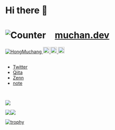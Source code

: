 # Hi there 👋


# ![Counter](https://profile-counter.glitch.me/HongMuchang/count.svg)　<a href='https://muchan.dev' target="_blank">muchan.dev</a>

<div>
  <a href="https://github.com/HongMuchang/HongMuchang/">
    <img src="https://komarev.com/ghpvc/?username=HongMuchang" alt="HongMuchang" />
  </a>
  <a href="https://twitter.com/HongMuchan">
    <img height="20" src="https://img.shields.io/twitter/follow/HongMuchan?label=Twitter&logo=twitter&style=flat" />
  </a>
  <a href="https://github.com/HongMuchang">
    <img height="20" src="https://img.shields.io/github/followers/HongMuchang?label=follow&logo=github&style=flat" />
  </a>
  <a href="http://qiita.com/HongMuchan">
    <img height="20" src="https://qiita-badge.apiapi.app/s/HongMuchan/posts.svg" />
  </a>
</div>

</br>
<ul>
    <li><a href="https://twitter.com/HongMuchan">Twitter</a></li>
  <li><a href="http://qiita.com/HongMuchan">Qiita</a></li>
  <li><a href="https://zenn.dev/hongmuchan">Zenn</a></li>
  <li><a href="https://note.com/muchang0824">note</a></li>
</ul>



</br>

![](https://github-profile-summary-cards.vercel.app/api/cards/profile-details?username=HongMuchang&theme=solarized)

![](https://github-profile-summary-cards.vercel.app/api/cards/most-commit-language?username=HongMuchang&theme=dracula)![](https://github-profile-summary-cards.vercel.app/api/cards/repos-per-language?username=HongMuchang&theme=dracula)

[![trophy](https://github-profile-trophy.vercel.app/?username=HongMuchang&theme=radical)](https://github.com/HongMuchang/github-profile-trophy)
